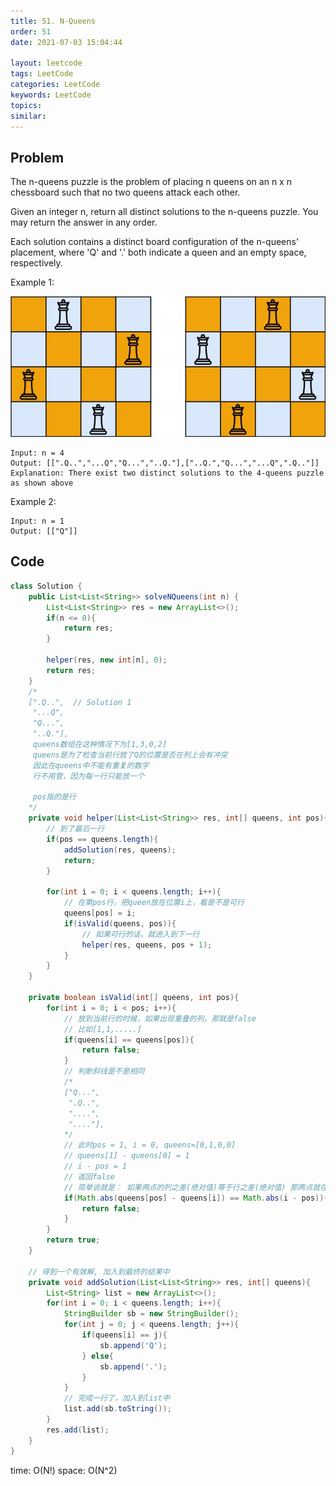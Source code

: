 ```yaml
---
title: 51. N-Queens
order: 51
date: 2021-07-03 15:04:44

layout: leetcode
tags: LeetCode
categories: LeetCode
keywords: LeetCode
topics:
similar:
---
```


## Problem

The n-queens puzzle is the problem of placing n queens on an n x n chessboard such that no two queens attack each other.

Given an integer n, return all distinct solutions to the n-queens puzzle. You may return the answer in any order.

Each solution contains a distinct board configuration of the n-queens' placement, where 'Q' and '.' both indicate a queen and an empty space, respectively.

Example 1:

![img](./assets/51-1.jpeg)

```
Input: n = 4
Output: [[".Q..","...Q","Q...","..Q."],["..Q.","Q...","...Q",".Q.."]]
Explanation: There exist two distinct solutions to the 4-queens puzzle as shown above
```

Example 2:

```
Input: n = 1
Output: [["Q"]]
```

## Code

```java
class Solution {
    public List<List<String>> solveNQueens(int n) {
        List<List<String>> res = new ArrayList<>();
        if(n <= 0){
            return res;
        }

        helper(res, new int[n], 0);
        return res;
    }
    /*
    [".Q..",  // Solution 1
     "...Q",
     "Q...",
     "..Q."],
     queens数组在这种情况下为[1,3,0,2]
     queens是为了检查当前行放了Q的位置是否在列上会有冲突
     因此在queens中不能有重复的数字
     行不用管，因为每一行只能放一个

     pos指的是行
    */
    private void helper(List<List<String>> res, int[] queens, int pos){
        // 到了最后一行
        if(pos == queens.length){
            addSolution(res, queens);
            return;
        }

        for(int i = 0; i < queens.length; i++){
            // 在第pos行，把queen放在位置i上，看是不是可行
            queens[pos] = i;
            if(isValid(queens, pos)){
                // 如果可行的话，就进入到下一行
                helper(res, queens, pos + 1);
            }
        }
    }

    private boolean isValid(int[] queens, int pos){
        for(int i = 0; i < pos; i++){
            // 放到当前行的时候，如果出现重叠的列，那就是false
            // 比如[1,1,.....]
            if(queens[i] == queens[pos]){
                return false;
            }
            // 判断斜线是不是相同
            /*
            ["Q...",
             ".Q..",
             "....",
             "...."],
            */
            // 此时pos = 1, i = 0, queens=[0,1,0,0]
            // queens[1] - queens[0] = 1
            // i - pos = 1
            // 返回false
            // 简单说就是： 如果两点的列之差(绝对值)等于行之差(绝对值) 那两点就在同一对角线上
            if(Math.abs(queens[pos] - queens[i]) == Math.abs(i - pos)){
                return false;
            }
        }
        return true;
    }

    // 得到一个有效解, 加入到最终的结果中
    private void addSolution(List<List<String>> res, int[] queens){
        List<String> list = new ArrayList<>();
        for(int i = 0; i < queens.length; i++){
            StringBuilder sb = new StringBuilder();
            for(int j = 0; j < queens.length; j++){
                if(queens[i] == j){
                    sb.append('Q');
                } else{
                    sb.append('.');
                }
            }
            // 完成一行了，加入到list中
            list.add(sb.toString());
        }
        res.add(list);
    }
}
```

time: O(N!)
space: O(N^2)
